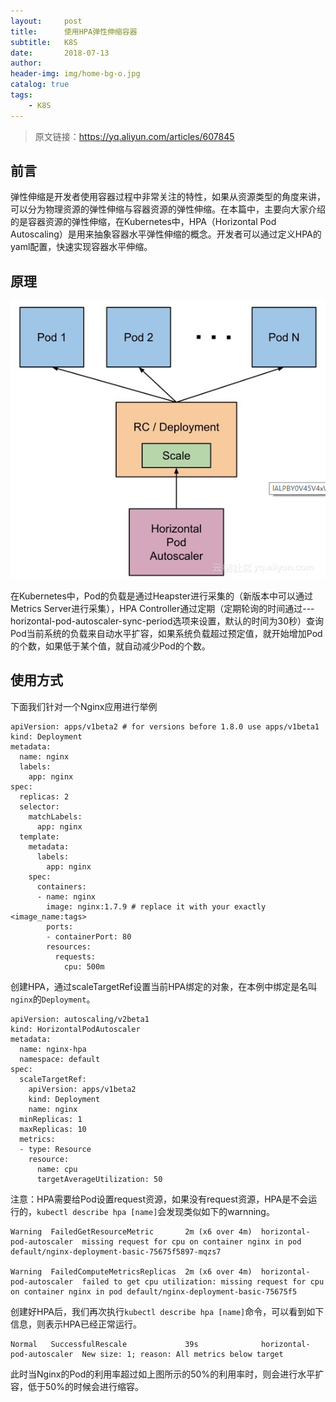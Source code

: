 ```yaml
---
layout:     post
title:      使用HPA弹性伸缩容器
subtitle:   K8S
date:       2018-07-13
author:     
header-img: img/home-bg-o.jpg
catalog: true
tags:
    - K8S
---
```


>原文链接：https://yq.aliyun.com/articles/607845

## 前言

弹性伸缩是开发者使用容器过程中非常关注的特性，如果从资源类型的角度来讲，可以分为物理资源的弹性伸缩与容器资源的弹性伸缩。在本篇中，主要向大家介绍的是容器资源的弹性伸缩，在Kubernetes中，HPA（Horizontal Pod Autoscaling）是用来抽象容器水平弹性伸缩的概念。开发者可以通过定义HPA的yaml配置，快速实现容器水平伸缩。

## 原理

![](/img/hpa-01.png)

在Kubernetes中，Pod的负载是通过Heapster进行采集的（新版本中可以通过Metrics Server进行采集），HPA Controller通过定期（定期轮询的时间通过---horizontal-pod-autoscaler-sync-period选项来设置，默认的时间为30秒）查询Pod当前系统的负载来自动水平扩容，如果系统负载超过预定值，就开始增加Pod的个数，如果低于某个值，就自动减少Pod的个数。

## 使用方式

下面我们针对一个Nginx应用进行举例
```
apiVersion: apps/v1beta2 # for versions before 1.8.0 use apps/v1beta1
kind: Deployment
metadata:
  name: nginx
  labels:
    app: nginx
spec:
  replicas: 2
  selector:
    matchLabels:
      app: nginx
  template:
    metadata:
      labels:
        app: nginx
    spec:
      containers:
      - name: nginx
        image: nginx:1.7.9 # replace it with your exactly <image_name:tags>
        ports:
        - containerPort: 80
        resources:
          requests:
            cpu: 500m
```

创建HPA，通过scaleTargetRef设置当前HPA绑定的对象，在本例中绑定是名叫```nginx```的```Deployment```。

```
apiVersion: autoscaling/v2beta1
kind: HorizontalPodAutoscaler
metadata:
  name: nginx-hpa
  namespace: default
spec:
  scaleTargetRef:
    apiVersion: apps/v1beta2
    kind: Deployment
    name: nginx
  minReplicas: 1
  maxReplicas: 10
  metrics:
  - type: Resource
    resource:
      name: cpu
      targetAverageUtilization: 50
```

注意：HPA需要给Pod设置request资源，如果没有request资源，HPA是不会运行的，```kubectl describe hpa [name]```会发现类似如下的warnning。

```
Warning  FailedGetResourceMetric       2m (x6 over 4m)  horizontal-pod-autoscaler  missing request for cpu on container nginx in pod default/nginx-deployment-basic-75675f5897-mqzs7

Warning  FailedComputeMetricsReplicas  2m (x6 over 4m)  horizontal-pod-autoscaler  failed to get cpu utilization: missing request for cpu on container nginx in pod default/nginx-deployment-basic-75675f5
```

创建好HPA后，我们再次执行```kubectl describe hpa [name]```命令，可以看到如下信息，则表示HPA已经正常运行。

```
Normal   SuccessfulRescale             39s              horizontal-pod-autoscaler  New size: 1; reason: All metrics below target 
```

此时当Nginx的Pod的利用率超过如上图所示的50%的利用率时，则会进行水平扩容，低于50%的时候会进行缩容。


